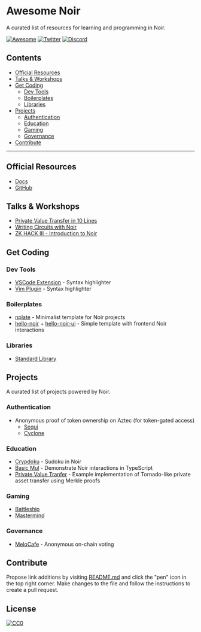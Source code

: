 # Awesome Noir

A curated list of resources for learning and programming in Noir.

[![Awesome](https://awesome.re/badge-flat.svg)](https://awesome.re)
[![Twitter](https://img.shields.io/twitter/url/https/twitter.com/Aztec.svg?style=social&label=Follow%20%40Aztec)](https://twitter.com/aztecnetwork)
[![Discord](https://img.shields.io/discord/563037431604183070?logo=discord)](https://discord.gg/aztec)

## Contents

- [Official Resources](#official-resources)
- [Talks & Workshops](#talks--workshops)
- [Get Coding](#get-coding)
  - [Dev Tools](#dev-tools)
  - [Boilerplates](#boilerplates)
  - [Libraries](#libraries)
- [Projects](#projects)
  - [Authentication](#authentication)
  - [Education](#education)
  - [Gaming](#gaming)
  - [Governance](#governance)
- [Contribute](#contribute)

---

## Official Resources

- [Docs](https://noir-lang.github.io/book)
- [GitHub](https://github.com/noir-lang/noir)

## Talks & Workshops

- [Private Value Transfer in 10 Lines](https://www.youtube.com/watch?v=wYqqXas8_O4)
- [Writing Circuits with Noir](https://www.youtube.com/watch?v=I5M8LhOECpM&t=2879s)
- [ZK HACK III - Introduction to Noir](https://www.youtube.com/watch?v=5CziMfChveY)

## Get Coding

### Dev Tools

- [VSCode Extension](https://marketplace.visualstudio.com/items?itemName=noir-lang.noir-programming-language-syntax-highlighter) - Syntax highlighter
- [Vim Plugin](https://github.com/Louis-Amas/noir-vim-support) - Syntax highlighter

### Boilerplates

- [nplate](https://github.com/whitenois3/nplate) - Minimalist template for Noir projects
- [hello-noir](https://github.com/socathie/hello-noir) + [hello-noir-ui](https://github.com/socathie/hello-noir-ui/) - Simple template with frontend Noir interactions

### Libraries

- [Standard Library](https://github.com/noir-lang/noir/tree/master/noir_stdlib)

## Projects

A curated list of projects powered by Noir.

### Authentication

- Anonymous proof of token ownership on Aztec (for token-gated access)
  - [Sequi](https://github.com/sequi-xyz)
  - [Cyclone](https://github.com/TalDerei/cyclone)

### Education

- [Crypdoku](https://github.com/guipublic/crypdoku) - Sudoku in Noir
- [Basic Mul](https://github.com/vezenovm/basic_mul_noir_example) - Demonstrate Noir interactions in TypeScript
- [Private Value Tranfer](https://github.com/vezenovm/simple_shield) - Example implementation of Tornado-like private asset transfer using Merkle proofs

### Gaming

- [Battleship](https://github.com/snjax/zkships)
- [Mastermind](https://github.com/vezenovm/mastermind-noir)

### Governance

- [MeloCafe](https://github.com/MeloCafe) - Anonymous on-chain voting

## Contribute

Propose link additions by visiting [README.md](./README.md) and click the "pen" icon in the top right corner. Make changes to the file and follow the instructions to create a pull request.

## License

[![CC0](https://licensebuttons.net/p/zero/1.0/88x31.png)](https://creativecommons.org/publicdomain/zero/1.0/)
